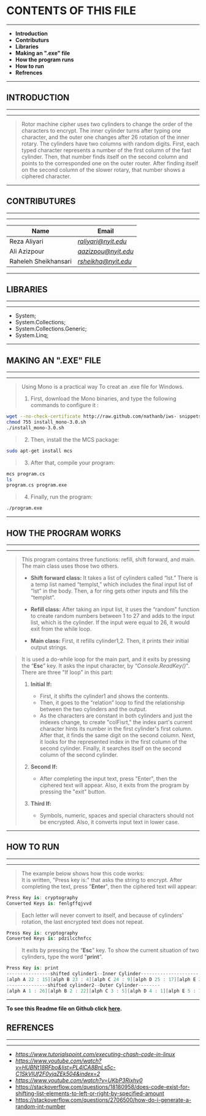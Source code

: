 
# CONTENTS OF THIS FILE
---
 * **Introduction**
 * **Contributurs**
 * **Libraries**
 * **Making an ".exe" file**
 * **How the program runs**
 * **How to run** 
 * **Refrences**
  
---
## INTRODUCTION
----
---

> Rotor machine cipher uses two cylinders to change the order of the characters to encrypt. The inner cylinder turns after typing one character, and the outer one changes after 26 rotation of the inner rotary. The cylinders have two columns with random digits. First, each typed character represents a number of the first column of the fast cylinder. Then, that number finds itself on the second column and points to the corresponded one on the outer router. After finding itself on the second column of the slower rotary, that number shows a ciphered character.  

---                

## CONTRIBUTURES
---
---
| Name                 | Email                 |
| -------------------- | ----------------------|
| Reza Aliyari         | *<raliyari@nyit.edu>* |
| Ali Azizpour         | *<aazizpou@nyit.edu>* |
| Raheleh Sheikhansari | *<rsheikha@nyit.edu>* |

---
## LIBRARIES 
---
---
* System;
* System.Collections;
* System.Collections.Generic;
* System.Linq;
---
## MAKING AN ".EXE" FILE
---
---
> Using Mono is a practical way To creat an .exe file for Windows. 
>
>1. First, download the Mono binaries, and type the following commands to configure it :

```bash
wget --no-check-certificate http://raw.github.com/nathanb/iws- snippets/master/mono-install-scripts/ubuntu/install_mono-3.0.sh
chmod 755 install_mono-3.0.sh
./install_mono-3.0.sh
```

>2. Then, install the the MCS package:
```bash
sudo apt-get install mcs
```
>3. After that, compile your program:
```bash
mcs program.cs
ls
program.cs program.exe
```
>4. Finally, run the program:
```bash
./program.exe
```
---
## HOW THE PROGRAM WORKS
---
---
> This program contains three functions: refill, shift forward, and main. The main class uses those two others. 
>
> * **Shift forward class:** It takes a list of cylinders called “lst.” There is a temp list named “templst,” which includes the final input list of “lst” in the body. Then, a for ring gets other inputs and fills the “templst”.
>
>* **Refill class:** After taking an input list, it uses the “random” function to create random numbers between 1 to 27 and adds to the input list, which is the cylinder. If the input were equal to 26, it would exit from the while loop.
>
>* **Main class:** First, it refills cylinder1,2. Then, it prints their initial output strings.

>It is used a do-while loop for the main part, and it exits by pressing the “**Esc**” key.
It asks the input character, by “*Console.ReadKey()*".
There are three "If loop" in this part:
>
>1. **Initial If:** 
>
>    * First, it shifts the cylinder1 and shows the contents. 
>    * Then, it goes to the “relation” loop to find the relationship between the two cylinders and the output.
>    * As the characters are constant in both cylinders and just the indexes change, to create "colFisrt," the index part's current character hints its number in the first cylinder's first column. After that, it finds the same digit on the second column. Next, it looks for the represented index in the first column of the second cylinder. Finally, it searches itself on the second column of the second cylinder.
>2. **Second If:**
>    * After completing the input text, press "Enter", then the ciphered text will appear. Also, it exits from the program by pressing the "exit" button.
>3. **Third If:**
>    * Symbols, numeric, spaces and special characters should not be encrypted. Also, it converts input text in lower case.
---

## HOW TO RUN
---
---

> The example below shows how this code works:  
> It is written, "Press key is:" that asks the string to encrypt. After completing the text, press "**Enter**", then the ciphered text will appear:

```c#
Press Key is: cryptography
Converted Keys is: fenlgffqjvvd
```
> Each letter will never convert to itself, and because of cylinders' rotation, the last encrypted text does not repeat.

```c#
Press Key is: cryptography
Converted Keys is: pdzilcchnfcc
```
>It exits by pressing the “**Esc**” key. To show the current situation of two cylinders, type the word "**print**".
```c#
Press Key is: print
----------------shifted cylinder1--Inner Cylinder---------------------
[alph A 22 : 15][alph B 23 : 4][alph C 24 : 9][alph D 25 : 17][alph E 26 : 26][alph F 1 : 20][alph G 2 : 3][alph H 3 : 13][alph I 4 : 8][alph J 5 : 18][alph K 6 : 23][alph L 7 : 6][alph M 8 : 2][alph N 9 : 11][alph O 10 : 16][alph P 11 : 25][alph Q 12 : 21][alph R 13 : 5][alph S 14 : 14][alph T 15 : 10][alph U 16 : 19][alph V 17 : 24][alph W 18 : 7][alph X 19 : 12][alph Y 20 : 22][alph Z 21 : 1]
---------------shifted cylinder2--Outer Cylinder--------
[alph A 1 : 26][alph B 2 : 22][alph C 3 : 5][alph D 4 : 1][alph E 5 : 10][alph F 6 : 19][alph G 7 : 15][alph H 8 : 25][alph I 9 : 8][alph J 10 : 4][alph K 11 : 13][alph L 12 : 9][alph M 13 : 18][alph N 14 : 23][alph O 15 : 6][alph P 16 : 16][alph Q 17 : 11][alph R 18 : 21][alph S 19 : 17][alph T 20 : 14][alph U 21 : 24][alph V 22 : 3][alph W 23 : 7][alph X 24 : 12][alph Y 25 : 20][alph Z 26 : 2]
```
---
**To see this Readme file on Github click [here](https://github.com/rahele157/README1/blob/main/README.md).**

## REFRENCES
---
---
* *https://www.tutorialspoint.com/executing-chash-code-in-linux*
* *https://www.youtube.com/watch?v=HUBNt18RFbo&list=PL4lCA8BnLs5c-C1SkVlUf2F0yjaZEk504&index=2*
* *https://www.youtube.com/watch?v=UKbP3Rjxhy0*
* https://stackoverflow.com/questions/18180958/does-code-exist-for-shifting-list-elements-to-left-or-right-by-specified-amount
* https://stackoverflow.com/questions/2706500/how-do-i-generate-a-random-int-number
